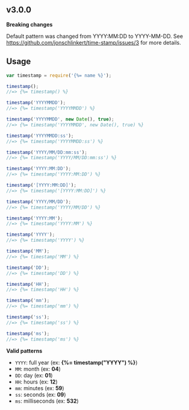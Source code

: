 ## v3.0.0

**Breaking changes**

Default pattern was changed from YYYY:MM:DD to YYYY-MM-DD. See https://github.com/jonschlinkert/time-stamp/issues/3 for more details.

## Usage

```js
var timestamp = require('{%= name %}');

timestamp();
//=> {%= timestamp() %}

timestamp('YYYYMMDD');
//=> {%= timestamp('YYYYMMDD') %}

timestamp('YYYYMMDD', new Date(), true);
//=> {%= timestamp('YYYYMMDD', new Date(), true) %}

timestamp('YYYYMMDD:ss');
//=> {%= timestamp('YYYYMMDD:ss') %}

timestamp('YYYY/MM/DD:mm:ss');
//=> {%= timestamp('YYYY/MM/DD:mm:ss') %}

timestamp('YYYY:MM:DD');
//=> {%= timestamp('YYYY:MM:DD') %}

timestamp('[YYYY:MM:DD]');
//=> {%= timestamp('[YYYY:MM:DD]') %}

timestamp('YYYY/MM/DD');
//=> {%= timestamp('YYYY/MM/DD') %}

timestamp('YYYY:MM');
//=> {%= timestamp('YYYY:MM') %}

timestamp('YYYY');
//=> {%= timestamp('YYYY') %}

timestamp('MM');
//=> {%= timestamp('MM') %}

timestamp('DD');
//=> {%= timestamp('DD') %}

timestamp('HH');
//=> {%= timestamp('HH') %}

timestamp('mm');
//=> {%= timestamp('mm') %}

timestamp('ss');
//=> {%= timestamp('ss') %}

timestamp('ms');
//=> {%= timestamp('ms') %}
```

**Valid patterns**

- `YYYY`: full year (ex: **{%= timestamp("YYYY") %}**)
- `MM`: month (ex: **04**)
- `DD`: day (ex: **01**)
- `HH`: hours (ex: **12**)
- `mm`: minutes (ex: **59**)
- `ss`: seconds (ex: **09**)
- `ms`: milliseconds (ex: **532**)
